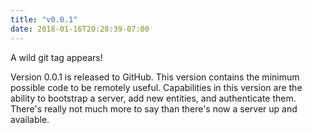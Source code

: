 ```yaml
---
title: "v0.0.1"
date: 2018-01-16T20:28:39-07:00
---
```


A wild git tag appears!

Version 0.0.1 is released to GitHub.  This version contains the
minimum possible code to be remotely useful.  Capabilities in this
version are the ability to bootstrap a server, add new entities, and
authenticate them.  There's really not much more to say than there's
now a server up and available.
